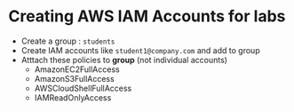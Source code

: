 # Creating AWS IAM Accounts for labs

- Create a group : `students`
- Create IAM accounts like `student1@company.com` and add to group
- Atttach these policies to **group** (not individual accounts)
    - AmazonEC2FullAccess
    - AmazonS3FullAccess
    - AWSCloudShellFullAccess
    - IAMReadOnlyAccess
